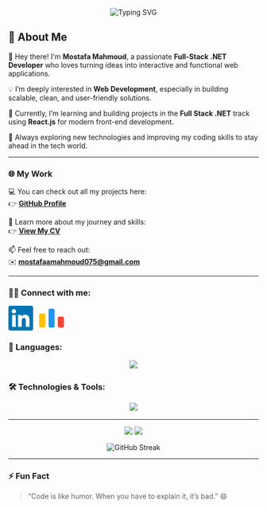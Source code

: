 <p align="center"> 
  <img src="https://readme-typing-svg.herokuapp.com?font=Fira+Code&weight=500&size=30&duration=4000&pause=1000&color=blue&center=true&vCenter=true&width=500&lines=Hi👋🏻,+I'm+Mostafa+Mahmoud;Full-Stack+.NET+Developer" alt="Typing SVG" />
</p>

 ## 🚀 About Me  

👋 Hey there! I'm **Mostafa Mahmoud**, a passionate **Full-Stack .NET Developer** who loves turning ideas into interactive and functional web applications.  

💡 I’m deeply interested in **Web Development**, especially in building scalable, clean, and user-friendly solutions.  

🎯 Currently, I’m learning and building projects in the **Full Stack .NET** track using **React.js** for modern front-end development.  

🧠 Always exploring new technologies and improving my coding skills to stay ahead in the tech world.

---

### 🌐 My Work  
💻 You can check out all my projects here:  
👉 [**GitHub Profile**](https://github.com/Mostafa2115)  

📄 Learn more about my journey and skills:  
👉 [**View My CV**](https://flowcv.com/resume/rh8fe90babm9)  

📫 Feel free to reach out:  
✉️ **mostafaamahmoud075@gmail.com**

---
  

### 🤝🏻 Connect with me: 
<p align="left">  
  <a href="https://www.linkedin.com/in/mostafa-mahmoud-5i" target="blank"><img align="center" src="https://raw.githubusercontent.com/iChiwi/iChiwi/refs/heads/main/src/LinkedIn.png" alt="LinkedIn Profile of Mostafa Mahmoud" height="50" width="50" /></a>&nbsp;&nbsp; 
  <a href="https://codeforces.com/profile/Mostafa3X" target="blank"> <img align="center" src="https://raw.githubusercontent.com/iChiwi/iChiwi/refs/heads/main/src/Codeforces.png" alt="Mostafa3X" height="50" width="50" />
  </a>
</p>  
  
  
### 🧰 Languages:
<p align="center">
  <img src="https://go-skill-icons.vercel.app/api/icons?i=cpp,python,html,css,js,java,php,cs"/>
</p>

### 🛠️ Technologies & Tools:
<p align="center">
  <img src="https://go-skill-icons.vercel.app/api/icons?i=laravel,dotnet,express,mysql,sqlserver,mongodb,supabase,nodejs,tailwind,bootstrap,git,github,postman,vscode,visualstudio"/>
</p>
  
  ---

  
  <p align="center">
      <img src="https://github-readme-stats.vercel.app/api/top-langs?username=mostafa2115&layout=compact&langs_count=6&theme=codeSTACKr" height=150/>
    <img src="https://github-readme-stats.vercel.app/api?username=mostafa2115&show_icons=true&theme=dark" height=150/>
  </p>
<p align="center">
  <img src="https://streak-stats.demolab.com?user=Mostafa2115&theme=tokyonight&hide_border=true" alt="GitHub Streak" />
</p>


  ---

  ### ⚡ Fun Fact  
> “Code is like humor. When you have to explain it, it’s bad.” 😄  

  

<!---
Mostafa2115/Mostafa2115 is a ✨ special ✨ repository because its `README.md` (this file) appears on your GitHub profile.
You can click the Preview link to take a look at your changes.
--->
